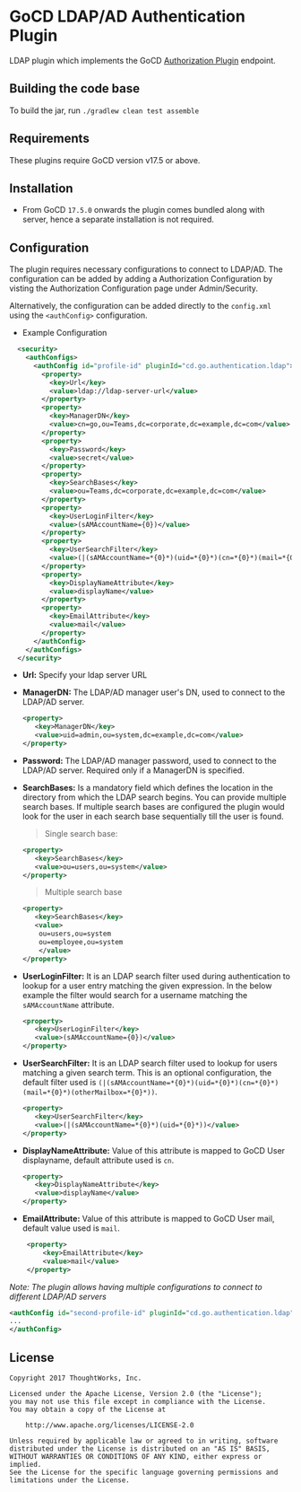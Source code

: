 # GoCD LDAP/AD Authentication Plugin
LDAP plugin which implements the GoCD [Authorization Plugin](https://plugin-api.gocd.io/current/authorization/) endpoint.

## Building the code base
To build the jar, run `./gradlew clean test assemble`

## Requirements
These plugins require GoCD version v17.5 or above.

## Installation
- From GoCD ```17.5.0``` onwards the plugin comes bundled along with server, hence a separate installation is not required.

## Configuration
The plugin requires necessary configurations to connect to LDAP/AD. The configuration can be added by adding a Authorization Configuration
by visting the Authorization Configuration page under Admin/Security.

Alternatively, the configuration can be added directly to the `config.xml` using the `<authConfig>` configuration.
  
* Example Configuration
 
```xml
  <security>
    <authConfigs>
      <authConfig id="profile-id" pluginId="cd.go.authentication.ldap">
        <property>
          <key>Url</key>
          <value>ldap://ldap-server-url</value>
        </property>
        <property>
          <key>ManagerDN</key>
          <value>cn=go,ou=Teams,dc=corporate,dc=example,dc=com</value>
        </property>
        <property>
          <key>Password</key>
          <value>secret</value>
        </property>
        <property>
          <key>SearchBases</key>
          <value>ou=Teams,dc=corporate,dc=example,dc=com</value>
        </property>
        <property>
          <key>UserLoginFilter</key>
          <value>(sAMAccountName={0})</value>
        </property>
        <property>
          <key>UserSearchFilter</key>
          <value>(|(sAMAccountName=*{0}*)(uid=*{0}*)(cn=*{0}*)(mail=*{0}*)(otherMailbox=*{0}*))</value>
        </property>
        <property>
          <key>DisplayNameAttribute</key>
          <value>displayName</value>
        </property>
        <property>
          <key>EmailAttribute</key>
          <value>mail</value>
        </property>
      </authConfig>
    </authConfigs>
  </security>
```  
* **Url:** Specify your ldap server URL
* **ManagerDN:**  The LDAP/AD manager user's DN, used to connect to the LDAP/AD server.
 
    ```xml
    <property>
       <key>ManagerDN</key>
       <value>uid=admin,ou=system,dc=example,dc=com</value>
    </property>
    ```
* **Password:** The LDAP/AD manager password, used to connect to the LDAP/AD server. Required only if a ManagerDN is specified.
* **SearchBases:** Is a mandatory field which defines the location in the directory from which the LDAP search begins.
You can provide multiple search bases. If multiple search bases are configured the plugin would look for the user in each search base sequentially
till the user is found.

    > Single search base: 
    ```xml
    <property>
       <key>SearchBases</key>
       <value>ou=users,ou=system</value>
    </property>
    ```
    
    > Multiple search base
    ```xml
    <property>
       <key>SearchBases</key>
       <value>
        ou=users,ou=system
        ou=employee,ou=system
        </value>
    </property>
    ```
* **UserLoginFilter:** It is an LDAP search filter used during authentication to lookup for a user entry matching the given expression.
In the below example the filter would search for a username matching the ```sAMAccountName``` attribute.
    
    ```xml
    <property>
       <key>UserLoginFilter</key>
       <value>(sAMAccountName={0})</value>
    </property>
    ```
    
* **UserSearchFilter:** It is an LDAP search filter used to lookup for users matching a given search term.
This is an optional configuration, the default filter used is ```(|(sAMAccountName=*{0}*)(uid=*{0}*)(cn=*{0}*)(mail=*{0}*)(otherMailbox=*{0}*))```.
    ```xml
    <property>
       <key>UserSearchFilter</key>
       <value>(|(sAMAccountName=*{0}*)(uid=*{0}*))</value>
    </property>
    ```
  
* **DisplayNameAttribute:** Value of this attribute is mapped to GoCD User displayname, default attribute used is ```cn```.

    ```xml
    <property>
       <key>DisplayNameAttribute</key>
       <value>displayName</value>
    </property>
    ```

* **EmailAttribute:** Value of this attribute is mapped to GoCD User mail, default value used is ```mail```.
 
   ```xml
    <property>
        <key>EmailAttribute</key>
        <value>mail</value>
    </property>
    ```

*Note: The plugin allows having multiple configurations to connect to different LDAP/AD servers*
```xml
<authConfig id="second-profile-id" pluginId="cd.go.authentication.ldap">
...
</authConfig>
```

## License

```plain
Copyright 2017 ThoughtWorks, Inc.

Licensed under the Apache License, Version 2.0 (the "License");
you may not use this file except in compliance with the License.
You may obtain a copy of the License at

    http://www.apache.org/licenses/LICENSE-2.0

Unless required by applicable law or agreed to in writing, software
distributed under the License is distributed on an "AS IS" BASIS,
WITHOUT WARRANTIES OR CONDITIONS OF ANY KIND, either express or implied.
See the License for the specific language governing permissions and
limitations under the License.
```
